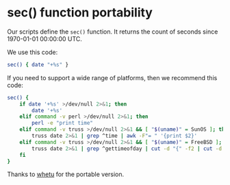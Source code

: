 # sec() function portability

Our scripts define the `sec()` function. It returns the count of seconds since 1970-01-01 00:00:00 UTC.

We use this code:

```sh
sec() { date "+%s" }
```

If you need to support a wide range of platforms, then we recommend this code:

```sh
sec() {
    if date '+%s' >/dev/null 2>&1; then
        date '+%s'
    elif command -v perl >/dev/null 2>&1; then
        perl -e "print time"
    elif command -v truss >/dev/null 2>&1 && [ "$(uname)" = SunOS ]; then
        truss date 2>&1 | grep ^time | awk -F"= " '{print $2}'
    elif command -v truss >/dev/null 2>&1 && [ "$(uname)" = FreeBSD ]; then
        truss date 2>&1 | grep ^gettimeofday | cut -d "{" -f2 | cut -d "." -f1
    fi
}
```

Thanks to [whetu](https://www.reddit.com/user/whetu) for the portable version.
